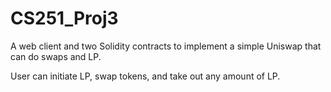 # CS251_Proj3
A web client and two Solidity contracts to implement a simple Uniswap that can do swaps and LP.

User can initiate LP, swap tokens, and take out any amount of LP.
